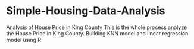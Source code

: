 # Simple-Housing-Data-Analysis
Analysis of House Price in King County
This is the whole process analyze the House Price in King County.
Building KNN model and linear regression model using R
